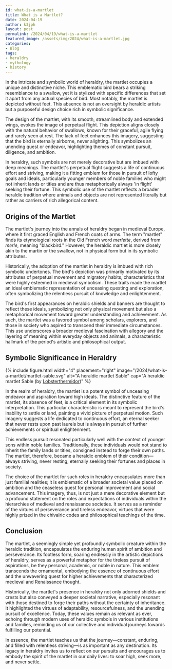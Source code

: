 ```yaml
---
id: what-is-a-martlet
title: What is a Martlet?
date: 2024-04-19
author: k3jph
layout: post
permalink: /2024/04/19/what-is-a-martlet
featured_image: /assets/img/2024/what-is-a-martlet.jpg
categories:
- Blog 
tags:
- heraldry
- mythology
- history 
---
```


In the intricate and symbolic world of heraldry, the martlet occupies
a unique and distinctive niche. This emblematic bird bears a striking
resemblance to a swallow, yet it is stylized with specific differences
that set it apart from any actual species of bird. Most notably,
the martlet is depicted without feet. This absence is not an oversight
by heraldic artists but a purposeful design choice rich in symbolic
significance.

The design of the martlet, with its smooth, streamlined body and
extended wings, evokes the image of perpetual flight. This depiction
aligns closely with the natural behavior of swallows, known for
their graceful, agile flying and rarely seen at rest. The lack of
feet enhances this imagery, suggesting that the bird is eternally
airborne, never alighting. This symbolizes an unending quest or
endeavor, highlighting themes of constant pursuit, diligence, and
ambition.

In heraldry, such symbols are not merely decorative but are imbued
with deep meanings. The martlet's perpetual flight suggests a life
of continuous effort and striving, making it a fitting emblem for
those in pursuit of lofty goals and ideals, particularly younger
members of noble families who might not inherit lands or titles and
are thus metaphorically always 'in flight' seeking their fortune.
This symbolic use of the martlet reflects a broader heraldic tradition
where animals and objects are not represented literally but rather
as carriers of rich allegorical content.

## Origins of the Martlet

The martlet's journey into the annals of heraldry began in medieval
Europe, where it first graced English and French coats of arms. The
term "martlet" finds its etymological roots in the Old French word
_merlette_, derived from _merle_, meaning "blackbird." However, the
heraldic martlet is more closely akin to the martin or the swallow,
not in physical form but in its symbolic attributes.

Historically, the adoption of the martlet in heraldry is imbued
with rich symbolic undertones. The bird's depiction was primarily
motivated by its attributes of perpetual movement and migratory
habits, characteristics that were highly esteemed in medieval
symbolism. These traits made the martlet an ideal emblematic
representation of unceasing questing and exploration, often symbolizing
the relentless pursuit of knowledge and enlightenment.

The bird's first appearances on heraldic shields and banners are
thought to reflect these ideals, symbolizing not only physical
movement but also a metaphorical movement toward greater understanding
and achievement. As such, the martlet was a favored symbol among
scholars, explorers, and those in society who aspired to transcend
their immediate circumstances. This use underscores a broader
medieval fascination with allegory and the layering of meaning
within everyday objects and animals, a characteristic hallmark of
the period's artistic and philosophical output.

## Symbolic Significance in Heraldry

{% include figure.html width="4" placement="right"
   image="/2024/what-is-a-martlet/martlet-sable.svg"
   alt="A heraldic martlet Sable" 
   cap="A heraldic martlet Sable (by [Lobsterthermidor](https://commons.wikimedia.org/wiki/File:MartletSable_(English).svg))" %}

In the realm of heraldry, the martlet is a potent symbol of unceasing
endeavor and aspiration toward high ideals. The distinctive feature
of the martlet, its absence of feet, is a critical element in its
symbolic interpretation. This particular characteristic is meant
to represent the bird's inability to settle or land, painting a
vivid picture of perpetual motion. Such imagery suggests a life
dedicated to continuous effort, an eternal seeker that never rests
upon past laurels but is always in pursuit of further achievements
or spiritual enlightenment.

This endless pursuit resonated particularly well with the context
of younger sons within noble families. Traditionally, these individuals
would not stand to inherit the family lands or titles, consigned
instead to forge their own paths. The martlet, therefore, became a
heraldic emblem of their condition—always striving, never resting,
eternally seeking their fortunes and places in society.

The choice of the martlet for such roles in heraldry encapsulates
more than just familial realities; it is emblematic of a broader
societal value placed on ambition and the ceaseless quest for
personal improvement and social advancement. This imagery, thus,
is not just a mere decorative element but a profound statement on
the roles and expectations of individuals within the hierarchies
of medieval and renaissance societies. It serves as a reminder of
the virtues of perseverance and tireless endeavor, virtues that
were highly prized in the chivalric codes and philosophical teachings
of the time.

## Conclusion

The martlet, a seemingly simple yet profoundly symbolic creature
within the heraldic tradition, encapsulates the enduring human
spirit of ambition and perseverance. Its footless form, soaring
endlessly in the artistic depictions of heraldry, serves as a
powerful metaphor for the tireless pursuit of aspirations, be they
personal, academic, or noble in nature. This emblem transcends the
ornamental, embodying the essence of continuous effort and the
unwavering quest for higher achievements that characterized medieval
and Renaissance thought.

Historically, the martlet's presence in heraldry not only adorned
shields and crests but also conveyed a deeper societal narrative,
especially resonant with those destined to forge their paths without
the certainty of inheritance. It highlighted the virtues of
adaptability, resourcefulness, and the unending pursuit of excellence.
Today, these values remain as relevant as ever, echoing through
modern uses of heraldic symbols in various institutions and families,
reminding us of our collective and individual journeys towards
fulfilling our potential.

In essence, the martlet teaches us that the journey—constant,
enduring, and filled with relentless striving—is as important as
any destination. Its legacy in heraldry invites us to reflect on
our pursuits and encourages us to embody the spirit of the martlet
in our daily lives: to soar high, seek more, and never settle.
